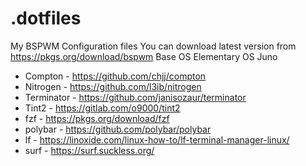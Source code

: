 # .dotfiles

My BSPWM Configuration files
You can download latest version from https://pkgs.org/download/bspwm
Base OS Elementary OS Juno

- Compton       - https://github.com/chjj/compton
- Nitrogen      - https://github.com/l3ib/nitrogen
- Terminator    - https://github.com/janisozaur/terminator
- Tint2         - https://gitlab.com/o9000/tint2
- fzf           - https://pkgs.org/download/fzf
- polybar       - https://github.com/polybar/polybar
- lf            - https://linoxide.com/linux-how-to/lf-terminal-manager-linux/
- surf          - https://surf.suckless.org/